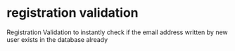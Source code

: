 # registration validation
Registration Validation to instantly check if the email address written by new user exists in the database already
